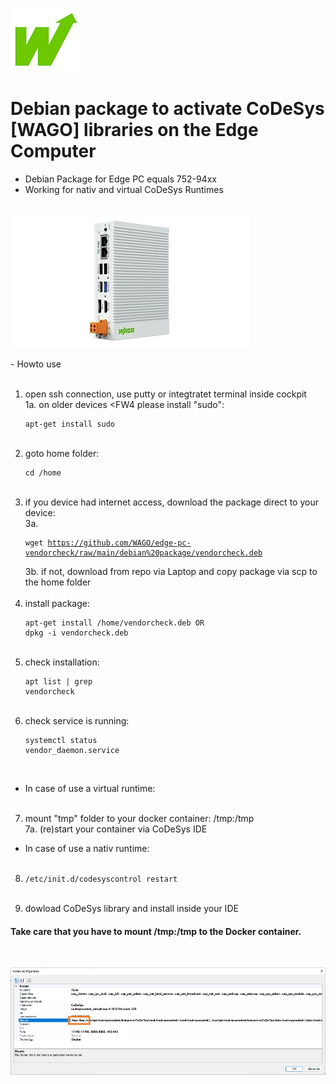 <p align="left">
<img src="images/wago.png"
     alt="wago logo"
     title="wago logo"/>

# Debian package to activate CoDeSys [WAGO] libraries on the Edge Computer
- Debian Package for Edge PC equals 752-94xx<br>
- Working for nativ and virtual CoDeSys Runtimes<br><br>

</p>
<p align="left">
<img src="images/Edge-PC.jpg"
     alt="Edge-PC"
     title="Edge-PC"/>
</p>
- Howto use<br><br>

1.  open ssh connection, use putty or integtratet terminal inside cockpit<br>
1a. on older devices <FW4 please install "sudo":<pre><code>apt-get install sudo</code></pre><br>
2.  goto home folder: <pre><code>cd /home</code></pre><br>
3.  if you device had internet access, download the package direct to your device:<br>
3a. <pre><code>wget https://github.com/WAGO/edge-pc-vendorcheck/raw/main/debian%20package/vendorcheck.deb</code></pre>
3b. if not, download from repo via Laptop and copy package via scp to the home folder<br><br>
4.  install package: <pre><code>apt-get install /home/vendorcheck.deb  OR  dpkg -i vendorcheck.deb</code></pre><br>
5.  check installation: <pre><code>apt list | grep vendorcheck</code></pre><br>
6.  check service is running: <pre><code>systemctl status vendor_daemon.service</code></pre><br>

- In case of use a virtual runtime:<br><br>
7.  mount "tmp" folder to your docker container: /tmp:/tmp<br>
7a.  (re)start your container via CoDeSys IDE<br>
- In case of use a nativ runtime:<br><br>
8. <pre><code>/etc/init.d/codesyscontrol restart</code></pre><br>
9.  dowload CoDeSys library and install inside your IDE<br>

<H4>Take care that you have to mount /tmp:/tmp to the Docker container.</H4>
<br>
</p>
<p align="left">
<img src="images/CAA.jpg"
     alt="CAA"
     title="CAA"/>
</p>


